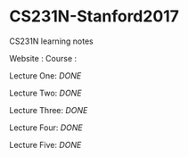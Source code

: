 # CS231N-Stanford2017
CS231N learning notes

Website : 
Course :

Lecture One: *DONE* 

Lecture Two: *DONE*

Lecture Three: *DONE*

Lecture Four: *DONE* 

Lecture Five: *DONE* 


